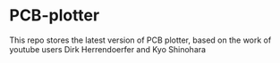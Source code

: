 # PCB-plotter
This repo stores the latest version of PCB plotter, based on the work of youtube users Dirk Herrendoerfer and Kyo Shinohara
